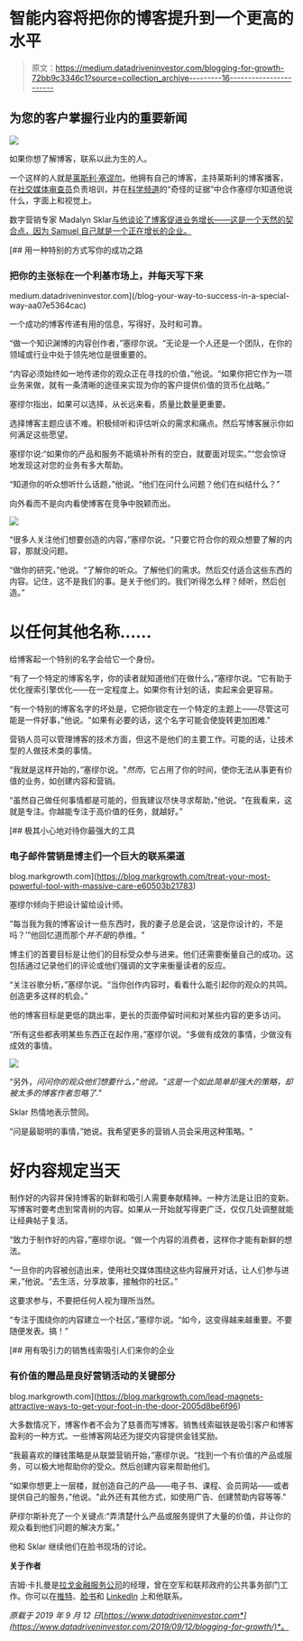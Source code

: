 # 智能内容将把你的博客提升到一个更高的水平

> 原文：<https://medium.datadriveninvestor.com/blogging-for-growth-72bb9c3346c1?source=collection_archive---------16----------------------->

## 为您的客户掌握行业内的重要新闻

![](img/accd17164ec7537a88fce3a0d33f1683.png)

如果你想了解博客，联系以此为生的人。

一个这样的人就是[莱斯利·塞谬尔](https://twitter.com/iamlesliesamuel)。他拥有自己的博客，主持莱斯利的博客播客，在[社交媒体审查员](https://twitter.com/SMExaminer)负责培训，并在[科学频道](https://twitter.com/ScienceChannel)的“奇怪的证据”中合作塞缪尔知道他说什么，字面上和视觉上。

数字营销专家 Madalyn Sklar[与他谈论了博客促进业务增长——这是一个天然的契合点，因为 Samuel 自己就是一个正在增长的企业。](https://twitter.com/MadalynSklar)

[](/blog-your-way-to-success-in-a-special-way-aa07e5364cac) [## 用一种特别的方式写你的成功之路

### 把你的主张标在一个利基市场上，并每天写下来

medium.datadriveninvestor.com](/blog-your-way-to-success-in-a-special-way-aa07e5364cac) 

一个成功的博客传递有用的信息，写得好，及时和可靠。

“做一个知识渊博的内容创作者，”塞缪尔说。“无论是一个人还是一个团队，在你的领域或行业中处于领先地位是很重要的。

“内容必须始终如一地传递你的观众正在寻找的价值，”他说。“如果你把它作为一项业务来做，就有一条清晰的途径来实现为你的客户提供价值的货币化战略。”

塞缪尔指出，如果可以选择，从长远来看，质量比数量更重要。

选择博客主题应该不难。积极倾听和评估听众的需求和痛点。然后写博客展示你如何满足这些愿望。

塞缪尔说:“如果你的产品和服务不能填补所有的空白，就要面对现实。”“您会惊讶地发现这对您的业务有多大帮助。

“知道你的听众想听什么话题，”他说。“他们在问什么问题？他们在纠结什么？”

向外看而不是向内看使博客在竞争中脱颖而出。

![](img/8fbeffcac8ba4e41f654268fda199384.png)

“很多人关注他们想要创造的内容，”塞缪尔说。“只要它符合你的观众想要了解的内容，那就没问题。

“做你的研究，”他说。“了解你的听众。了解他们的需求。然后交付适合这些东西的内容。记住，这不是我们的事。是关于他们的。我们听得怎么样？倾听，然后创造。”

# **以任何其他名称……**

给博客起一个特别的名字会给它一个身份。

“有了一个特定的博客名字，你的读者就知道他们在做什么，”塞缪尔说。“它有助于优化搜索引擎优化——在一定程度上。如果你有计划的话，卖起来会更容易。

“有一个特别的博客名字的坏处是，它把你锁定在一个特定的主题上——尽管这可能是一件好事，”他说。"如果有必要的话，这个名字可能会使旋转更加困难."

营销人员可以管理博客的技术方面，但这不是他们的主要工作。可能的话，让技术型的人做技术类的事情。

“我就是这样开始的，”塞缪尔说。"*然而*，它占用了你的时间，使你无法从事更有价值的业务，如创建内容和营销。

“虽然自己做任何事情都是可能的，但我建议尽快寻求帮助，”他说。“在我看来，这就是专注。你越能专注于高价值的任务，就越好。”

[](https://blog.markgrowth.com/treat-your-most-powerful-tool-with-massive-care-e60503b21783) [## 极其小心地对待你最强大的工具

### 电子邮件营销是博主们一个巨大的联系渠道

blog.markgrowth.com](https://blog.markgrowth.com/treat-your-most-powerful-tool-with-massive-care-e60503b21783) 

塞缪尔倾向于把设计留给设计师。

“每当我为我的博客设计一些东西时，我的妻子总是会说，‘这是你设计的，不是吗？’”他回忆道而那个*并不是*的恭维。"

博主们的首要目标是让他们的目标受众参与进来。他们还需要衡量自己的成功。这包括通过记录他们的评论或他们强调的文字来衡量读者的反应。

“关注谷歌分析，”塞缪尔说。“当你创作内容时，看看什么能引起你的观众的共鸣。创造更多这样的机会。”

他的博客目标是更低的跳出率，更长的页面停留时间和对某些内容的更多访问。

“所有这些都表明某些东西正在起作用，”塞缪尔说。“多做有成效的事情，少做没有成效的事情。

![](img/981627657119684d8fb79ee7f00bb628.png)

“另外，*问问你的观众他们想要什么，”他说。"这是一个如此简单却强大的策略，却被太多的博客作者忽略了."*

Sklar 热情地表示赞同。

“问是最聪明的事情，”她说。我希望更多的营销人员会采用这种策略。"

# **好内容规定当天**

制作好的内容并保持博客的新鲜和吸引人需要奉献精神。一种方法是让旧的变新。写博客时要考虑到常青树的内容。如果从一开始就写得更广泛，仅仅几处调整就能让经典帖子复活。

“致力于制作好的内容，”塞缪尔说。“做一个内容的消费者，这样你才能有新鲜的想法。

“一旦你的内容被创造出来，使用社交媒体围绕这些内容展开对话，让人们参与进来，”他说。“去生活，分享故事，接触你的社区。”

这要求参与，不要把任何人视为理所当然。

“专注于围绕你的内容建立一个社区，”塞缪尔说。“如今，这变得越来越重要。不要随便发表。搞！”

[](https://blog.markgrowth.com/lead-magnets-attractive-ways-to-get-your-foot-in-the-door-2005d8be6f96) [## 用有吸引力的销售线索吸引人们来你的企业

### 有价值的赠品是良好营销活动的关键部分

blog.markgrowth.com](https://blog.markgrowth.com/lead-magnets-attractive-ways-to-get-your-foot-in-the-door-2005d8be6f96) 

大多数情况下，博客作者不会为了慈善而写博客。销售线索磁铁是吸引客户和博客盈利的一种方式。一些博客网站还为提交内容提供金钱奖励。

“我最喜欢的赚钱策略是从联盟营销开始，”塞缪尔说。“找到一个有价值的产品或服务，可以极大地帮助你的受众。然后创建内容来帮助他们。

“如果你想更上一层楼，就创造自己的产品——电子书、课程、会员网站——或者提供自己的服务，”他说。"此外还有其他方式，如使用广告、创建赞助内容等等."

萨缪尔斯补充了一个关键点:“弄清楚什么产品或服务提供了大量的价值，并让你的观众看到他们问题的解决方案。”

他和 Sklar 继续他们在脸书现场的讨论。

**关于作者**

吉姆·卡扎曼是[拉戈金融服务公司](http://largofinancialservices.com/?source=post_page---------------------------)的经理，曾在空军和联邦政府的公共事务部门工作。你可以在[推特](https://twitter.com/JKatzaman?source=post_page---------------------------)、[脸书](https://www.facebook.com/jim.katzaman?source=post_page---------------------------)和 [LinkedIn](https://www.linkedin.com/in/jim-katzaman-33641b21/?source=post_page---------------------------) 上和他联系。

*原载于 2019 年 9 月 12 日*[*https://www.datadriveninvestor.com*](https://www.datadriveninvestor.com/2019/09/12/blogging-for-growth/)*。*